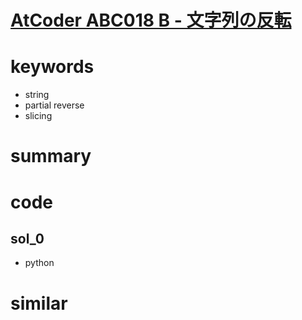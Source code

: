# [AtCoder ABC018 B - 文字列の反転](https://atcoder.jp/contests/abc018/tasks/abc018_2)


# keywords 
- string 
- partial reverse
- slicing


# summary 



# code 
## sol_0
- python 


# similar 



